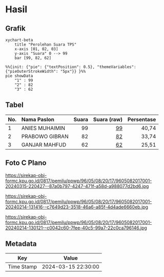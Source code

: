 # Hasil

## Grafik

```mermaid
xychart-beta
    title "Perolehan Suara TPS"
    x-axis [01, 02, 03]
    y-axis "Suara" 0 --> 99
    bar [99, 82, 62]
```

```mermaid
%%{init: {"pie": {"textPosition": 0.5}, "themeVariables": {"pieOuterStrokeWidth": "5px"}} }%%
pie showData
    "1" : 99
    "2" : 82
    "3" : 62
```

## Tabel

| No. | Nama Paslon    | Suara | Suara (raw) | Persentase |
|:--- |:-------------- | -----:| -----------:| ----------:|
| 1   | ANIES MUHAIMIN | 99    | [99][p-1]   | 40,74      |
| 2   | PRABOWO GIBRAN | 82    | [82][p-2]   | 33,74      |
| 3   | GANJAR MAHFUD  | 62    | [62][p-3]   | 25,51      |


[p-1]: https://github.com/gigit-pemilu/pemilu-2024-96-papua-barat-daya/blob/main/pilpres/hitung-suara/sub/96-papua-barat-daya/sub/05-maybrat/sub/08-ayamaru/sub/2017-fraharo/sub/001-tps/sub/paslon-1.txt
[p-2]: https://github.com/gigit-pemilu/pemilu-2024-96-papua-barat-daya/blob/main/pilpres/hitung-suara/sub/96-papua-barat-daya/sub/05-maybrat/sub/08-ayamaru/sub/2017-fraharo/sub/001-tps/sub/paslon-2.txt
[p-3]: https://github.com/gigit-pemilu/pemilu-2024-96-papua-barat-daya/blob/main/pilpres/hitung-suara/sub/96-papua-barat-daya/sub/05-maybrat/sub/08-ayamaru/sub/2017-fraharo/sub/001-tps/sub/paslon-3.txt

## Foto C Plano

https://sirekap-obj-formc.kpu.go.id/0817/pemilu/ppwp/96/05/08/20/17/9605082017001-20240315-220427--87a0b797-4247-471f-a58d-a988077d2bd6.jpg

https://sirekap-obj-formc.kpu.go.id/0817/pemilu/ppwp/96/05/08/20/17/9605082017001-20240214-131416--c7649d23-3518-46a6-a85f-4d4ade6660eb.jpg

https://sirekap-obj-formc.kpu.go.id/0817/pemilu/ppwp/96/05/08/20/17/9605082017001-20240214-130121--c0042c60-7fee-40c5-99a7-22c0ca796146.jpg


## Metadata

| Key        | Value               |
| ---------- | ------------------- |
| Time Stamp | 2024-03-15 22:30:00 |



